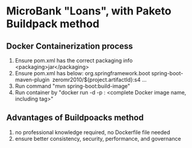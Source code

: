 # MicroBank "Loans", with Paketo Buildpack method

## Docker Containerization process
1. Ensure pom.xml has the correct packaging info \<packaging>jar\</packaging> 
2. Ensure pom.xml has below:
    <build>
        <plugins>
            <plugin>
                <groupId>org.springframework.boot</groupId>
                <artifactId>spring-boot-maven-plugin</artifactId>
                <configuration>
                    <image>
                        <name>
                            zeromr2010/${project.artifactId}:s4
                        </name>
                    </image>
                </configuration>
            </plugin>
        ...
3. Run command "mvn spring-boot:build-image"
4. Run container by "docker run -d -p <External port>:<Container port> <complete Docker image name, including tag>"

## Advantages of Buildpoacks method 
1. no professional knowledge required, no Dockerfile file needed
2. ensure better consistency, security, performance, and governance